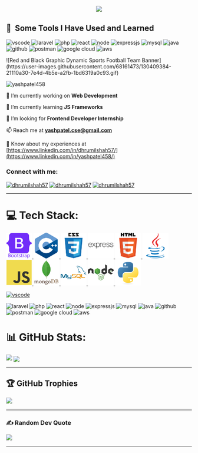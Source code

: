 <p align="center">
  <img src="https://capsule-render.vercel.app/api?type=soft&height=300&color=gradient&text=Hello%20world%20I'm%20Dhrumil&section=header&textBg=false&descAlign=51"/>
</p>
<h2> 🚀 &nbsp;Some Tools I Have Used and Learned</h2>
<p align="left">
  <img src="https://cdn.jsdelivr.net/gh/devicons/devicon/icons/vscode/vscode-original.svg" alt="vscode" width="45" height="45"/>
  <img src="https://www.vectorlogo.zone/logos/laravel/laravel-icon.svg" alt="laravel" width="45" height="45"/>
  <img src="https://cdn.jsdelivr.net/gh/devicons/devicon/icons/php/php-original.svg" alt="php" width="45" height="45"/>
  <img src="https://www.vectorlogo.zone/logos/reactjs/reactjs-icon.svg" alt="react" width="45" height="45"/>
  <img src="https://www.vectorlogo.zone/logos/nodejs/nodejs-icon.svg" alt="node" width="45" height="45"/>
  <img src="https://www.vectorlogo.zone/logos/expressjs/expressjs-icon.svg" alt="expressjs" width="45" height="45"/>
  <img src="https://www.vectorlogo.zone/logos/mysql/mysql-ar21.svg" alt="mysql" width="45" height="45"/>
  <img src="https://www.vectorlogo.zone/logos/java/java-vertical.svg" alt="java" width="45" height="45"/>
  <img src="https://www.vectorlogo.zone/logos/github/github-icon.svg" alt="github" width="45" height="45"/>
  <img src="https://www.vectorlogo.zone/logos/getpostman/getpostman-icon.svg" alt="postman" width="45" height="45"/>
  <img src="https://www.vectorlogo.zone/logos/google_cloud/google_cloud-icon.svg" alt="google cloud" width="45" height="45"/>
  <img src="https://www.vectorlogo.zone/logos/amazon_aws/amazon_aws-icon.svg" alt="aws" width="45" height="45"/>
</p>
![Red and Black Graphic Dynamic Sports Football Team Banner](https://user-images.githubusercontent.com/68161473/130409384-21110a30-7e4d-4b5e-a2fb-1bd6319a0c93.gif)

<p align="left"> <img src="https://komarev.com/ghpvc/?username=dhrumilshah57&label=Profile%20views&color=0e75b6&style=flat" alt="yashpatel458" /> </p>


 🔭 I’m currently working on **Web Development**

 🌱 I’m currently learning **JS Frameworks**

 🤝 I’m looking for **Frontend Developer Internship**

 📫 Reach me at **yashpatel.cse@gmail.com**

 📄 Know about my experiences at [https://www.linkedin.com/in/dhrumilshah57/](https://www.linkedin.com/in/yashpatel458/)

<h3 align="left">Connect with me:</h3>
<p align="left">
<a href="https://twitter.com/yashpatel458" target="blank"><img align="center" src="https://raw.githubusercontent.com/rahuldkjain/github-profile-readme-generator/master/src/images/icons/Social/twitter.svg" alt="dhrumilshah57" height="30" width="40" /></a>
<a href="https://linkedin.com/in/dhrumilshah57" target="blank"><img align="center" src="https://raw.githubusercontent.com/rahuldkjain/github-profile-readme-generator/master/src/images/icons/Social/linked-in-alt.svg" alt="dhrumilshah57" height="30" width="40" /></a>
<a href="https://instagram.com/dhrumil_shah_57" target="blank"><img align="center" src="https://raw.githubusercontent.com/rahuldkjain/github-profile-readme-generator/master/src/images/icons/Social/instagram.svg" alt="dhrumilshah57" height="30" width="40" /></a>
</p>

<!-- <h3 align="left">Languages and Tools:</h3> -->
---

# 💻 Tech Stack:
<p align="left"> <a href="https://getbootstrap.com" target="_blank"> <img src="https://raw.githubusercontent.com/devicons/devicon/master/icons/bootstrap/bootstrap-plain-wordmark.svg" alt="bootstrap" width="70" height="70"/> </a> <a href="https://www.w3schools.com/cpp/" target="_blank"> <img src="https://raw.githubusercontent.com/devicons/devicon/master/icons/cplusplus/cplusplus-original.svg" alt="cplusplus" width="70" height="70"/> </a> <a href="https://www.w3schools.com/css/" target="_blank"> <img src="https://raw.githubusercontent.com/devicons/devicon/master/icons/css3/css3-original-wordmark.svg" alt="css3" width="70" height="70"/> </a> <a href="https://expressjs.com" target="_blank"> <img src="https://raw.githubusercontent.com/devicons/devicon/master/icons/express/express-original-wordmark.svg" alt="express" width="70" height="70"/> </a> <a href="https://www.w3.org/html/" target="_blank"> <img src="https://raw.githubusercontent.com/devicons/devicon/master/icons/html5/html5-original-wordmark.svg" alt="html5" width="70" height="70"/> </a> <a href="https://www.java.com" target="_blank"> <img src="https://raw.githubusercontent.com/devicons/devicon/master/icons/java/java-original.svg" alt="java" width="70" height="70"/> </a> <a href="https://developer.mozilla.org/en-US/docs/Web/JavaScript" target="_blank"> <img src="https://raw.githubusercontent.com/devicons/devicon/master/icons/javascript/javascript-original.svg" alt="javascript" width="70" height="70"/> </a> <a href="https://www.mongodb.com/" target="_blank"> <img src="https://raw.githubusercontent.com/devicons/devicon/master/icons/mongodb/mongodb-original-wordmark.svg" alt="mongodb" width="70" height="70"/> </a> <a href="https://www.mysql.com/" target="_blank"> <img src="https://raw.githubusercontent.com/devicons/devicon/master/icons/mysql/mysql-original-wordmark.svg" alt="mysql" width="70" height="70"/> </a> <a href="https://nodejs.org" target="_blank"> <img src="https://raw.githubusercontent.com/devicons/devicon/master/icons/nodejs/nodejs-original-wordmark.svg" alt="nodejs" width="70" height="70"/> </a> <a href="https://www.python.org" target="_blank"> <img src="https://raw.githubusercontent.com/devicons/devicon/master/icons/python/python-original.svg" alt="python" width="70" height="70"/> </a> </p>
<a href="https://www.python.org" target="_blank"> <img src="https://cdn.jsdelivr.net/gh/devicons/devicon/icons/vscode/vscode-original.svg" alt="vscode" width="70" height="70"/> </a> </p>
  <img src="https://www.vectorlogo.zone/logos/laravel/laravel-icon.svg" alt="laravel" width="45" height="45"/>
  <img src="https://cdn.jsdelivr.net/gh/devicons/devicon/icons/php/php-original.svg" alt="php" width="45" height="45"/>
  <img src="https://www.vectorlogo.zone/logos/reactjs/reactjs-icon.svg" alt="react" width="45" height="45"/>
  <img src="https://www.vectorlogo.zone/logos/nodejs/nodejs-icon.svg" alt="node" width="45" height="45"/>
  <img src="https://www.vectorlogo.zone/logos/expressjs/expressjs-icon.svg" alt="expressjs" width="45" height="45"/>
  <img src="https://www.vectorlogo.zone/logos/mysql/mysql-ar21.svg" alt="mysql" width="45" height="45"/>
  <img src="https://www.vectorlogo.zone/logos/java/java-vertical.svg" alt="java" width="45" height="45"/>
  <img src="https://www.vectorlogo.zone/logos/github/github-icon.svg" alt="github" width="45" height="45"/>
  <img src="https://www.vectorlogo.zone/logos/getpostman/getpostman-icon.svg" alt="postman" width="45" height="45"/>
  <img src="https://www.vectorlogo.zone/logos/google_cloud/google_cloud-icon.svg" alt="google cloud" width="45" height="45"/>
  <img src="https://www.vectorlogo.zone/logos/amazon_aws/amazon_aws-icon.svg" alt="aws" width="45" height="45"/>


# 📊 GitHub Stats:

<img src="https://github-readme-stats.vercel.app/api?username=yashpatel458&&show_icons=true&title_color=1cded5&icon_color=1cded5&text_color=1cded5&bg_color=191919">

<a href="https://github.com/yashpatel458">
  <img align="center" src="https://github-readme-stats.vercel.app/api/top-langs/?username=yashpatel458&text_color=00FF66&theme=dark&hide_langs_below=1" />
</a>

---

## 🏆 GitHub Trophies
![](https://github-profile-trophy.vercel.app/?username=yashpatel458&theme=Dark&no-frame=false&no-bg=true&margin-w=4)

---

### ✍️ Random Dev Quote
![](https://quotes-github-readme.vercel.app/api?type=horizontal&theme=radical)

---
